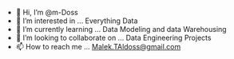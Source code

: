 - 👋 Hi, I’m @m-Doss
- 👀 I’m interested in ... Everything Data
- 🌱 I’m currently learning ... Data Modeling and data Warehousing 
- 💞️ I’m looking to collaborate on ... Data Engineering Projects
- 📫 How to reach me ... Malek.TAldoss@gmail.com

<!---
m-Doss/m-Doss is a ✨ special ✨ repository because its `README.md` (this file) appears on your GitHub profile.
You can click the Preview link to take a look at your changes.
--->

